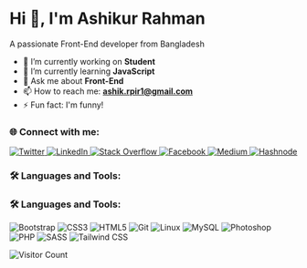 # Hi 👋, I'm Ashikur Rahman

A passionate Front-End  developer from Bangladesh

- 🔭 I’m currently working on **Student**
- 🌱 I’m currently learning **JavaScript**
- 💬 Ask me about **Front-End**
- 📫 How to reach me: **ashik.rpir1@gmail.com**
- ⚡ Fun fact: I'm funny!

### 🌐 Connect with me:

<a href="https://twitter.com/AshikurMoh25880" target="_blank">
  <img src="https://img.icons8.com/ios-filled/30/1DA1F2/twitter.png" alt="Twitter"/>
</a>
<a href="https://linkedin.com/md-ashikur-rahman-50ad58/" target="_blank">
  <img src="https://img.icons8.com/ios-filled/30/0A66C2/linkedin.png" alt="LinkedIn"/>
</a>
<a href="https://stackoverflow.com/" target="_blank">
  <img src="https://img.icons8.com/ios-filled/30/FF9900/stackoverflow.png" alt="Stack Overflow"/>
</a>
<a href="https://www.facebook.com/md.ashikur.rahman.509234" target="_blank">
  <img src="https://img.icons8.com/ios-filled/30/1877F2/facebook-new.png" alt="Facebook"/>
</a>
<a href="https://medium.com/@ashik.rpir1" target="_blank">
  <img src="https://img.icons8.com/ios-filled/30/000000/medium-logo.png" alt="Medium"/>
</a>
<a href="https://hashnode.com/@ashikurashik" target="_blank">
  <img src="https://img.icons8.com/ios-filled/30/2962FF/hashnode.png" alt="Hashnode"/>
</a>


### 🛠️ Languages and Tools:
### 🛠️ Languages and Tools:

<img src="https://img.icons8.com/ios-filled/30/000000/bootstrap.png" alt="Bootstrap"/>
<img src="https://img.icons8.com/ios-filled/30/1572B6/css3.png" alt="CSS3"/>
<img src="https://img.icons8.com/ios-filled/30/E34F26/html-5.png" alt="HTML5"/>
<img src="https://img.icons8.com/ios-filled/30/F05032/git.png" alt="Git"/>
<img src="https://img.icons8.com/ios-filled/30/000000/linux.png" alt="Linux"/>
<img src="https://img.icons8.com/ios-filled/30/4479A1/mysql-logo.png" alt="MySQL"/>
<img src="https://img.icons8.com/ios-filled/30/31A8FF/adobe-photoshop.png" alt="Photoshop"/>
<img src="https://img.icons8.com/ios-filled/30/777BB4/php-logo.png" alt="PHP"/>
<img src="https://img.icons8.com/ios-filled/30/CC6699/sass.png" alt="SASS"/>
<img src="https://img.icons8.com/ios-filled/30/38B2AC/tailwindcss.png" alt="Tailwind CSS"/>


![Visitor Count](https://komarev.com/ghpvc/?username=ashikurashik&color=blue)
